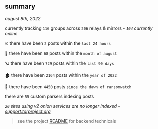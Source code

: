 
## summary
_august 8th, 2022_

currently tracking `116` groups across `206` relays & mirrors - _`104` currently online_

⏲ there have been `2` posts within the `last 24 hours`

🦈 there have been `68` posts within the `month of august`

🪐 there have been `729` posts within the `last 90 days`

🏚 there have been `2164` posts within the `year of 2022`

🦕 there have been `4450` posts `since the dawn of ransomwatch`

there are `55` custom parsers indexing posts

_`20` sites using v2 onion services are no longer indexed - [support.torproject.org](https://support.torproject.org/onionservices/v2-deprecation/)_

> see the project [README](https://github.com/joshhighet/ransomwatch#ransomwatch--) for backend technicals
